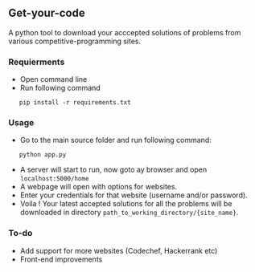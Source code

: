 


## Get-your-code
A python tool to download your acccepted solutions of problems from various competitive-programming sites.


###   Requierments
- Open command line
- Run following command
 ```
 	pip install -r requirements.txt
 ```
### Usage

- Go to the main source folder and run following command:
 ```
 	python app.py
 ```
- A server will start to run, now goto ay browser and open `localhost:5000/home`
- A webpage will open with options for websites.
- Enter your credentials for that website (username and/or password).
- Voila ! Your latest accepted solutions for all the problems will be downloaded in directory ```path_to_working_directory/{site_name}```.

### To-do
- Add support for more websites (Codechef, Hackerrank etc)
- Front-end improvements
